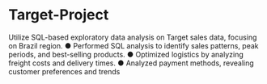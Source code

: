 # Target-Project
Utilize SQL-based exploratory data analysis on Target sales data, focusing on Brazil region. 
● Performed SQL analysis to identify sales patterns, peak periods, and best-selling products. 
● Optimized logistics by analyzing freight costs and delivery times. 
● Analyzed payment methods, revealing customer preferences and trends
